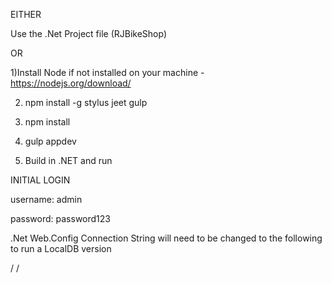 EITHER

Use the .Net Project file (RJBikeShop)

OR

1)Install Node if not installed on your machine
	- https://nodejs.org/download/

2) npm install -g stylus jeet gulp

3) npm install

4) gulp appdev

5) Build in .NET and run

INITIAL LOGIN

username: admin

password: password123

.Net Web.Config Connection String will need to be changed to the following to run a LocalDB version

/*<connectionStrings>
    <add name="RJBikeContext" connectionString="Data Source=(LocalDB)\v11.0;AttachDbFileName=|DataDirectory|\DatabaseFileName.mdf;Integrated Security=True;MultipleActiveResultSets=True" providerName="System.Data.SqlClient"/>
  </connectionStrings>*/
